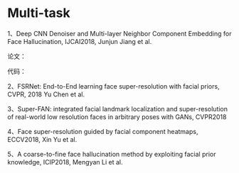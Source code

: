 # Multi-task

1、Deep CNN Denoiser and Multi-layer Neighbor Component Embedding for Face Hallucination, IJCAI2018, Junjun Jiang et al. 

论文：

代码：

2、FSRNet: End-to-End learning face super-resolution with facial priors, CVPR, 2018 Yu Chen et al. 


3、Super-FAN: integrated facial landmark localization and super-resolution of real-world low resolution faces in arbitrary poses with GANs, CVPR2018


4、Face super-resolution guided by facial component heatmaps, ECCV2018, Xin Yu et al. 


5、A coarse-to-fine face hallucination method by exploiting facial prior knowledge, ICIP2018, Mengyan Li et al. 
